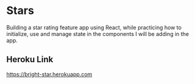 # Stars
Building a star rating feature app using React, while practicing how to initialize, use and manage state in the components I will be adding in the app.

## Heroku Link
https://bright-star.herokuapp.com
